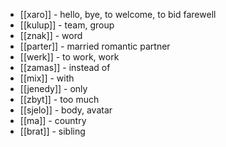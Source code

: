 - [[xaro]] - hello, bye, to welcome, to bid farewell
- [[kulup]] - team, group
- [[znak]] - word
- [[parter]] - married romantic partner
- [[werk]] - to work, work
- [[zamas]] - instead of
- [[mix]] - with
- [[jenedy]] - only
- [[zbyt]] - too much
- [[sjelo]] - body, avatar
- [[ma]] - country
- [[brat]] - sibling